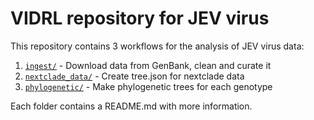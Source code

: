 # VIDRL repository for JEV virus

This repository contains 3 workflows for the analysis of JEV virus data:

1. [`ingest/`](./ingest) - Download data from GenBank, clean and curate it
2. [`nextclade_data/`](./nextclade_data) - Create tree.json for nextclade data 
3. [`phylogenetic/`](./phylogenetic) - Make phylogenetic trees for each genotype


Each folder contains a README.md with more information.

